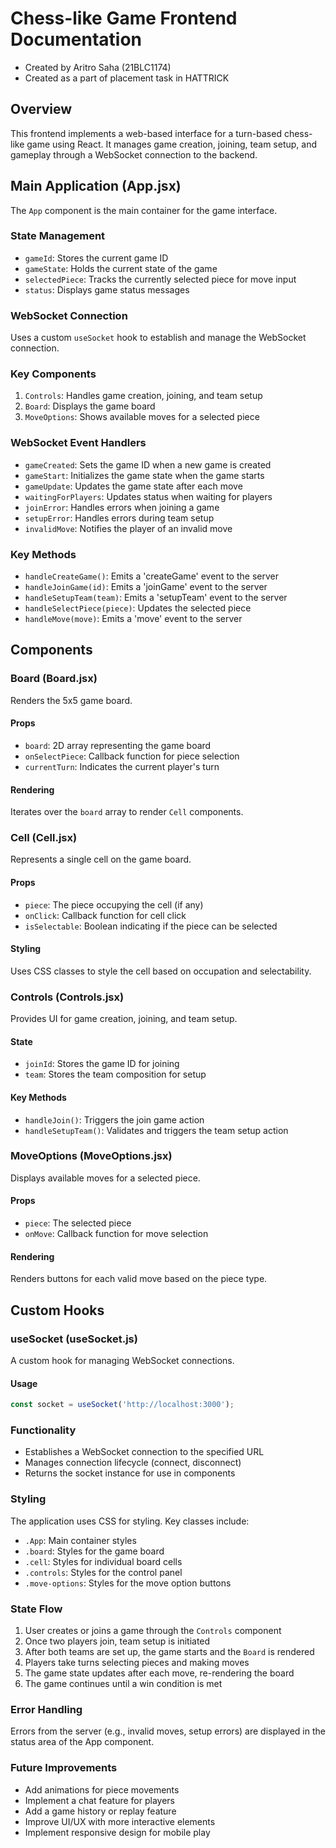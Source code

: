 # Chess-like Game Frontend Documentation

- Created by Aritro Saha (21BLC1174)
- Created as a part of placement task in HATTRICK

## Overview

This frontend implements a web-based interface for a turn-based chess-like game using React. It manages game creation, joining, team setup, and gameplay through a WebSocket connection to the backend.

## Main Application (App.jsx)

The `App` component is the main container for the game interface.

### State Management

- `gameId`: Stores the current game ID
- `gameState`: Holds the current state of the game
- `selectedPiece`: Tracks the currently selected piece for move input
- `status`: Displays game status messages

### WebSocket Connection

Uses a custom `useSocket` hook to establish and manage the WebSocket connection.

### Key Components

1. `Controls`: Handles game creation, joining, and team setup
2. `Board`: Displays the game board
3. `MoveOptions`: Shows available moves for a selected piece

### WebSocket Event Handlers

- `gameCreated`: Sets the game ID when a new game is created
- `gameStart`: Initializes the game state when the game starts
- `gameUpdate`: Updates the game state after each move
- `waitingForPlayers`: Updates status when waiting for players
- `joinError`: Handles errors when joining a game
- `setupError`: Handles errors during team setup
- `invalidMove`: Notifies the player of an invalid move

### Key Methods

- `handleCreateGame()`: Emits a 'createGame' event to the server
- `handleJoinGame(id)`: Emits a 'joinGame' event to the server
- `handleSetupTeam(team)`: Emits a 'setupTeam' event to the server
- `handleSelectPiece(piece)`: Updates the selected piece
- `handleMove(move)`: Emits a 'move' event to the server

## Components

### Board (Board.jsx)

Renders the 5x5 game board.

#### Props
- `board`: 2D array representing the game board
- `onSelectPiece`: Callback function for piece selection
- `currentTurn`: Indicates the current player's turn

#### Rendering
Iterates over the `board` array to render `Cell` components.

### Cell (Cell.jsx)

Represents a single cell on the game board.

#### Props
- `piece`: The piece occupying the cell (if any)
- `onClick`: Callback function for cell click
- `isSelectable`: Boolean indicating if the piece can be selected

#### Styling
Uses CSS classes to style the cell based on occupation and selectability.

### Controls (Controls.jsx)

Provides UI for game creation, joining, and team setup.

#### State
- `joinId`: Stores the game ID for joining
- `team`: Stores the team composition for setup

#### Key Methods
- `handleJoin()`: Triggers the join game action
- `handleSetupTeam()`: Validates and triggers the team setup action

### MoveOptions (MoveOptions.jsx)

Displays available moves for a selected piece.

#### Props
- `piece`: The selected piece
- `onMove`: Callback function for move selection

#### Rendering
Renders buttons for each valid move based on the piece type.

## Custom Hooks

### useSocket (useSocket.js)

A custom hook for managing WebSocket connections.

#### Usage
```javascript
const socket = useSocket('http://localhost:3000');
```

### Functionality
- Establishes a WebSocket connection to the specified URL
- Manages connection lifecycle (connect, disconnect)
- Returns the socket instance for use in components

### Styling

The application uses CSS for styling. Key classes include:

- ```.App```: Main container styles
- ```.board```: Styles for the game board
- ```.cell```: Styles for individual board cells
- ```.controls```: Styles for the control panel
- ```.move-options```: Styles for the move option buttons

### State Flow

1. User creates or joins a game through the ```Controls``` component
2. Once two players join, team setup is initiated
3. After both teams are set up, the game starts and the ```Board``` is rendered
4. Players take turns selecting pieces and making moves
5. The game state updates after each move, re-rendering the board
6. The game continues until a win condition is met

### Error Handling
Errors from the server (e.g., invalid moves, setup errors) are displayed in the status area of the App component.

### Future Improvements

- Add animations for piece movements
- Implement a chat feature for players
- Add a game history or replay feature
- Improve UI/UX with more interactive elements
- Implement responsive design for mobile play